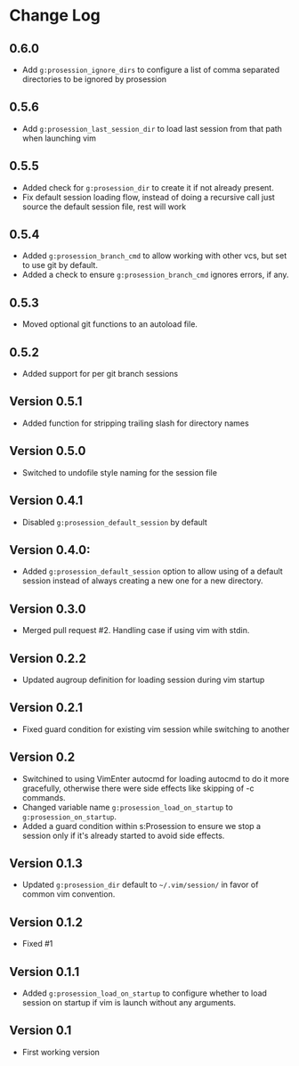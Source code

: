 # Change Log

## 0.6.0
* Add `g:prosession_ignore_dirs` to configure a list of comma separated
  directories to be ignored by prosession

## 0.5.6
* Add `g:prosession_last_session_dir` to load last session from that path when
  launching vim

## 0.5.5
* Added check for `g:prosession_dir` to create it if not already present.
* Fix default session loading flow, instead of doing a recursive call
  just source the default session file, rest will work

## 0.5.4
* Added `g:prosession_branch_cmd` to allow working with other vcs, but set to
  use git by default.
* Added a check to ensure `g:prosession_branch_cmd` ignores errors, if any.

## 0.5.3
* Moved optional git functions to an autoload file.

## 0.5.2
* Added support for per git branch sessions

## Version 0.5.1
* Added function for stripping trailing slash for directory names

## Version 0.5.0
* Switched to undofile style naming for the session file

## Version 0.4.1
* Disabled `g:prosession_default_session` by default

## Version 0.4.0:
* Added `g:prosession_default_session` option to allow using of a default
  session instead of always creating a new one for a new directory.

## Version 0.3.0
* Merged pull request #2. Handling case if using vim with stdin.

## Version 0.2.2
* Updated augroup definition for loading session during vim startup

## Version 0.2.1
* Fixed guard condition for existing vim session while switching to another

## Version 0.2
* Switchined to using VimEnter autocmd for loading autocmd to do it more
  gracefully, otherwise there were side effects like skipping of -c commands.
* Changed variable name `g:prosession_load_on_startup` to
  `g:prosession_on_startup`.
* Added a guard condition within s:Prosession to ensure we stop a session only
  if it's already started to avoid side effects.

## Version 0.1.3
* Updated `g:prosession_dir` default to `~/.vim/session/` in favor of
  common vim convention.

## Version 0.1.2
* Fixed #1

## Version 0.1.1
* Added `g:prosession_load_on_startup` to configure whether
  to load session on startup if vim is launch without any
  arguments.

## Version 0.1
* First working version
